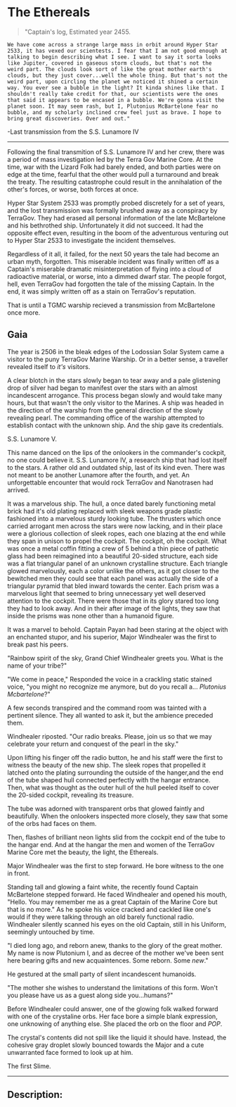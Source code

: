 # The Ethereals

>"Captain's log, Estimated year 2455.

	We have come across a strange large mass in orbit around Hyper Star 2533, it has vexed our scientests. I fear that I am not good enough at talking to begin describing what I see. I want to say it sorta looks like Jupiter, covered in gaseous storm clouds, but that's not the weird part. The clouds look sort of like the great mother earth's clouds, but they just cover...well the whole thing. But that's not the weird part, upon circling the planet we noticed it shined a certain way. You ever see a bubble in the light? It kinda shines like that. I shouldn't really take credit for that, our scientists were the ones that said it appears to be encased in a bubble. We're gonna visit the planet soon. It may seem rash, but I, Plutonius McBartelone fear no bubble, and my scholarly inclined crew feel just as brave. I hope to bring great discoveries. Over and out."
 
-Last transmission from the S.S. Lunamore IV

***

Following the final transmition of S.S. Lunamore IV and her crew, there was a period of mass investigation led by the Terra Gov Marine Core. At the time, war with the Lizard Folk had barely ended, and both parties were on edge at the time, fearful that the other would pull a turnaround and break the treaty. The resulting catastrophe could result in the annihalation of the other's forces, or worse, both forces at once.

Hyper Star System 2533 was promptly probed discretely for a set of years, and the lost transmission was formally brushed away as a conspiracy by TerraGov. They had erased all personal information of the late McBartelone and his bethrothed ship. Unfortunately it did not succeed. It had the opposite effect even, resulting in the boom of the adventurous venturing out to Hyper Star 2533 to investigate the incident themselves.

Regardless of it all, it failed, for the next 50 years the tale had become an urban myth, forgotten. This miserable incident was finally written off as a Captain's miserable dramatic misinterpretation of flying into a cloud of radioactive material, or worse, into a dimmed dwarf star. The people forgot, hell, even TerraGov had forgotten the tale of the missing Captain. In the end, it was simply written off as a stain on TerraGov's reputation.

That is until a TGMC warship recieved a transmission from McBartelone once more.

## Gaia

The year is 2506 in the bleak edges of the Lodossian Solar System came a visitor to the puny TerraGov Marine Warship. Or in a better sense, a traveller revealed itself to _it's_ visitors.

A clear blotch in the stars slowly began to tear away and a pale glistening drop of silver had began to manifest over the stars with an almost incandescent arrogance. This process began slowly and would take many hours, but that wasn't the only visitor to the Marines. A ship was headed in the direction of the warship from the general direction of the slowly revealing pearl. The commanding office of the warship attempted to establish contact with the unknown ship. And the ship gave its credentials.

S.S. Lunamore V.

This name danced on the lips of the onlookers in the commander's cockpit, no one could believe it. S.S. Lunamore IV, a research ship that had lost itself to the stars. A rather old and outdated ship, last of its kind even. There was not meant to be another Lunamore after the fourth, and yet. An unforgettable encounter that would rock TerraGov and Nanotrasen had arrived.

It was a marvelous ship. The hull, a once dated barely functioning metal brick had it's old plating replaced with sleek weapons grade plastic fashioned into a marvelous sturdy looking tube. The thrusters which once carried arrogant men across the stars were now lacking, and in their place were a glorious collection of sleek ropes, each one blazing at the end while they span in unison to propel the cockpit. The cockpit, oh the cockpit. What was once a metal coffin fitting a crew of 5 behind a thin piece of pathetic glass had been reimagined into a beautiful 20-sided structure, each side was a flat triangular panel of an unknown crystalline structure. Each triangle glowed marvelously, each a color unlike the others, as it got closer to the bewitched men they could see that each panel was actually the side of a triangular pyramid that bled inward towards the center. Each prism was a marvelous light that seemed to bring unnecessary yet well deserved attention to the cockpit. There were those that in its glory stared too long they had to look away. And in their after image of the lights, they saw that inside the prisms was none other than a humanoid figure.

It was a marvel to behold. Captain Payan had been staring at the object with an enchanted stupor, and his superior, Major Windhealer was the first to break past his peers.

"Rainbow spirit of the sky, Grand Chief Windhealer greets you. What is the name of your tribe?"

"We come in peace," Responded the voice in a crackling static stained voice, "you might no recognize me anymore, but do you recall a... _Plutonius Mcbartelone_?"

A few seconds transpired and the command room was tainted with a pertinent silence. They all wanted to ask it, but the ambience preceded them.

 Windhealer riposted. "Our radio breaks. Please, join us so that we may celebrate your return and conquest of the pearl in the sky." 

Upon lifting his finger off the radio button, he and his staff were the first to witness the beauty of the new ship. The sleek ropes that propelled it latched onto the plating surrounding the outside of the hanger,and the end of the tube shaped hull connected perfectly with the hangar entrance. Then, what was thought as the outer hull of the hull peeled itself to cover the 20-sided cockpit, revealing its treasure.

The tube was adorned with transparent orbs that glowed faintly and beautifully. When the onlookers inspected more closely, they saw that some of the orbs had faces on them.

Then, flashes of brilliant neon lights slid from the cockpit end of the tube to the hangar end. And at the hangar the men and women of the TerraGov Marine Core met the beauty, the light, the Ethereals. 

Major Windhealer was the first to step forward. He bore witness to the one in front.

Standing tall and glowing a faint white, the recently found Captain McBartelone stepped forward. He faced Windhealer and opened his mouth, "Hello. You may remember me as a great Captain of the Marine Core but that is no more." As he spoke his voice cracked and cackled like one's would if they were talking through an old barely functional radio. Windhealer silently scanned his eyes on the old Captain, still in his Uniform, seemingly untouched by time.

"I died long ago, and reborn anew, thanks to the glory of the great mother. My name is now Plutonium I, and as decree of the mother we've been sent here bearing gifts and new acquaintences. Some reborn. Some _new_." 

He gestured at the small party of silent incandescent humanoids. 

"The mother she wishes to understand the limitations of this form. Won't you please have us as a guest along side you...humans?"

Before Windhealer could answer, one of the glowing folk walked forward with one of the crystaline orbs. Her face bore a simple blank expression, one unknowing of anything else. She placed the orb on the floor and _POP_.

The crystal's contents did not spill like the liquid it should have. Instead, the cohesive gray droplet slowly bounced towards the Major and a cute unwarranted face formed to look up at him. 

The first Slime.

***

## Description:





